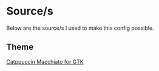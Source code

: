 # Source/s
Below are the source/s I used to make this config possible.

## Theme
[Catppuccin Macchiato for GTK](https://aur.archlinux.org/packages/catppuccin-gtk-theme-macchiato)
